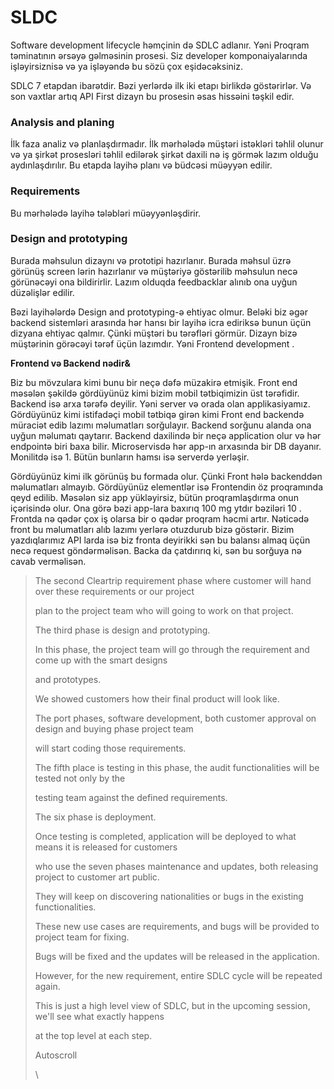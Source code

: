 # SLDC

Software development lifecycle həmçinin də SDLC adlanır. Yəni Proqram təminatının ərsəyə gəlməsinin prosesi. Siz developer komponaiyalarında işləyirsiznisə və ya işləyəndə bu sözü çox eşidəcəksiniz.

SDLC 7 etapdan ibarətdir. Bəzi yerlərdə ilk iki etapı birlikdə göstərirlər. Və son vaxtlar artıq API First dizayn bu prosesin əsas hissəini təşkil edir.

### Analysis and planing

İlk faza analiz və planlaşdırmadır.  İlk mərhələdə müştəri istəkləri təhlil olunur və ya şirkət prosesləri təhlil edilərək şirkət daxili nə iş görmək lazım olduğu aydınlaşdırılır. Bu etapda layihə planı və büdcəsi müəyyən edilir.

### Requirements

Bu mərhələdə layihə tələbləri müəyyənləşdirir.&#x20;

### &#x20;Design and prototyping

Burada məhsulun dizaynı və prototipi hazırlanır. Burada məhsul üzrə görünüş screen lərin hazırlanır və müştəriyə göstərilib məhsulun necə görünəcəyi ona bildirirlir. Lazım olduqda feedbacklar alınıb ona uyğun düzəlişlər edilir.

Bəzi layihələrdə Design and prototyping-ə ehtiyac olmur. Beləki biz əgər backend sistemləri arasında hər hansı bir layihə icra ediriksə bunun üçün dizyana ehtiyac qalmır. Çünki müştəri bu tərəfləri görmür. Dizayn bizə müştərinin görəcəyi tərəf üçün lazımdır. Yəni Frontend development .

**Frontend və Backend nədir&**

Biz bu mövzulara kimi bunu bir neçə dəfə müzakirə etmişik. Front end məsələn şəkildə gördüyünüz kimi bizim mobil tətbiqimizin üst tərəfidir. Backend isə arxa tərəfə deyilir. Yəni server və orada olan applikasiyamız. Gördüyünüz kimi istifadəçi mobil tətbiqə girən kimi Front end backendə müraciət edib lazımı məlumatları sorğulayır.  Backend sorğunu alanda ona uyğun məlumatı qaytarır. Backend daxilində bir neçə application olur və hər endpointə biri baxa bilir. Microservisdə hər app-ın arxasında bir DB dayanır. Monilitdə isə 1. Bütün bunların hamsı isə serverdə yerləşir.

Gördüyünüz kimi ilk görünüş bu formada olur. Çünki Front hələ backenddən məlumatları almayıb. Gördüyünüz elementlər isə Frontendin öz proqramında qeyd edilib. Məsələn siz app yükləyirsiz, bütün proqramlaşdırma onun içərisində olur. Ona görə bəzi app-lara baxırıq 100 mg ytdır bəziləri 10 . Frontda nə qədər çox iş olarsa bir o qədər proqram həcmi artır. Nəticədə front bu məlumatları alıb lazımı yerlərə otuzdurub bizə göstərir. Bizim yazdıqlarımız API larda isə biz fronta deyirikki sən bu balansı almaq üçün necə request göndərməlisən. Backa da çatdırırıq ki, sən bu sorğuya nə cavab verməlisən.

>
>
>
>
>
>
> The second Cleartrip requirement phase where customer will hand over these requirements or our project
>
> plan to the project team who will going to work on that project.
>
> The third phase is design and prototyping.
>
> In this phase, the project team will go through the requirement and come up with the smart designs
>
> and prototypes.
>
> We showed customers how their final product will look like.
>
> The port phases, software development, both customer approval on design and buying phase project team
>
> will start coding those requirements.
>
> The fifth place is testing in this phase, the audit functionalities will be tested not only by the
>
> testing team against the defined requirements.
>
> The six phase is deployment.
>
> Once testing is completed, application will be deployed to what means it is released for customers
>
> who use the seven phases maintenance and updates, both releasing project to customer art public.
>
> They will keep on discovering nationalities or bugs in the existing functionalities.
>
> These new use cases are requirements, and bugs will be provided to project team for fixing.
>
> Bugs will be fixed and the updates will be released in the application.
>
> However, for the new requirement, entire SDLC cycle will be repeated again.
>
> This is just a high level view of SDLC, but in the upcoming session, we'll see what exactly happens
>
> at the top level at each step.
>
> Autoscroll
>
>
>
> \
>

